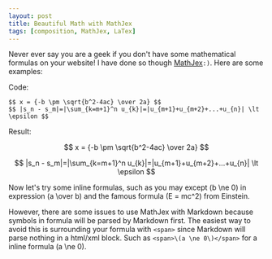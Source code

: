 ```yaml
---
layout: post
title: Beautiful Math with MathJex
tags: [composition, MathJex, LaTex]
---
```


Never ever say you are a geek if you don't have some mathematical formulas on your website! I have done so though [MathJex](http://www.mathjax.org)`:)`. Here are some examples:

Code:

	$$ x = {-b \pm \sqrt{b^2-4ac} \over 2a} $$
	$$ |s_n - s_m|=|\sum_{k=m+1}^n u_{k}|=|u_{m+1}+u_{m+2}+...+u_{n}| \lt \epsilon $$

Result:

<span>$$ x = {-b \pm \sqrt{b^2-4ac} \over 2a} $$</span>

<span>$$ |s_n - s_m|=|\sum_{k=m+1}^n u_{k}|=|u_{m+1}+u_{m+2}+...+u_{n}| \lt \epsilon $$</span>

Now let's try some inline formulas, such as you may except <span>\(b \ne 0\)</span> in expression <span>\(a \over b\)</span> and the famous formula <span>\(E = mc^2\)</span> from Einstein.

However, there are some issues to use MathJex with Markdown because symbols in formula will be parsed by Markdown first. The easiest way to avoid this is surrounding your formula with `<span>` since Markdown will parse nothing in a html/xml block. Such as `<span>\(a \ne 0\)</span>` for a inline formula <span>\(a \ne 0\)</span>.
